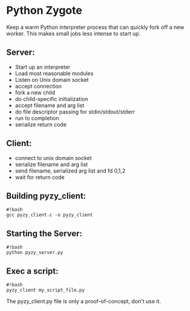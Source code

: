 # Python Zygote

Keep a warm Python interpreter process that can quickly fork off a new worker.
This makes small jobs less intense to start up.

## Server:

* Start up an interpreter
* Load most reasonable modules
* Listen on Unix domain socket
* accept connection
* fork a new child
* do child-specific initialization
* accept filename and arg list
* do file descriptor passing for stdin/stdout/stderr
* run to completion
* serialize return code

## Client:

* connect to unix domain socket
* serialize filename and arg list
* send filename, serialized arg list and fd 0,1,2
* wait for return code

## Building pyzy_client:
```
#!bash
gcc pyzy_client.c -o pyzy_client
```

## Starting the Server:
```
#!bash
python pyzy_server.py
```

## Exec a script:

```
#!bash
pyzy_client my_script_file.py
```

The pyzy_client.py file is only a proof-of-concept, don't use it.
